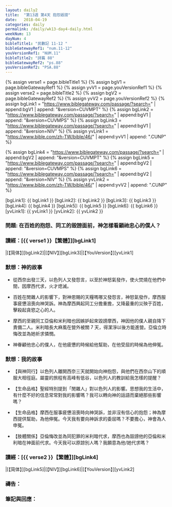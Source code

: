 ```yaml
---
layout: daily2
title:  "第13週 第4天 抱怨毀謗"
date:   2018-04-19
categories: daily
permalink: /daily/wk13-day4-daily.html
weekNum: 13
dayNum: 4
bibleTitle1: "民數記 11-12 "
bibleGatewayRef1: "num.11-12"
youVersionRef1: "NUM.11"
bibleTitle2: "詩篇 88"
bibleGatewayRef2: "ps.88"
youVersionRef2: "PSA.88"
---
```


{% assign verse1 = page.bibleTitle1 %}
{% assign bgV1 = page.bibleGatewayRef1 %}
{% assign yvV1 = page.youVersionRef1 %}
{% assign verse2 = page.bibleTitle2 %}
{% assign bgV2 = page.bibleGatewayRef2 %}
{% assign yvV2 = page.youVersionRef2 %}
{% assign bgLink1 = "https://www.biblegateway.com/passage/?search=" | append:bgV1 | append: "&version=CUVMPT" %}
{% assign bgLink2 = "https://www.biblegateway.com/passage/?search=" | append:bgV1 | append: "&version=CUVMPS" %}
{% assign bgLink3 = "https://www.biblegateway.com/passage/?search=" | append:bgV1 | append: "&version=NIV" %}
{% assign yvLink1 = "https://www.bible.com/zh-TW/bible/46/" | append:yvV1 | append: ".CUNP" %}

{% assign bgLink4 = "https://www.biblegateway.com/passage/?search=" | append:bgV2 | append: "&version=CUVMPT" %}
{% assign bgLink5 = "https://www.biblegateway.com/passage/?search=" | append:bgV2 | append: "&version=CUVMPS" %}
{% assign bgLink6 = "https://www.biblegateway.com/passage/?search=" | append:bgV2 | append: "&version=NIV" %}
{% assign yvLink2 = "https://www.bible.com/zh-TW/bible/46/" | append:yvV2 | append: ".CUNP" %}

[bgLink1]: {{ bgLink1 }}
[bgLink2]: {{ bgLink2 }}
[bgLink3]: {{ bgLink3 }}
[bgLink4]: {{ bgLink4 }}
[bgLink5]: {{ bgLink5 }}
[bgLink6]: {{ bgLink6 }}
[yvLink1]: {{ yvLink1 }}
[yvLink2]: {{ yvLink2 }}

### 問題: 在百姓的抱怨、同工的毀謗面前，神怎樣看顧祂忠心的僕人？

### 讀經：[{{ verse1 }}【繁體】][bgLink1] 

|[【简体】][bgLink2]|[【NIV】][bgLink3]|[【YouVersion】][yvLink1] 

### 默想：神的故事 

+ 從西奈出發三天，以色列人又發怨言，以至於神怒氣發作，使火焚燒在他們中間，因摩西代求，火才熄滅。

+ 百姓在閒雜人的影響下，對神恩賜的天糧嗎哪又發怨言，神怒氣發作，摩西服事疲憊沮喪向神哭訴。神為摩西興起同工分擔重擔，又降最重的災殃于百姓，擊殺起貪慾之心的人。

+ 摩西的至親同工亞倫和米利暗也因嫉妒起來毀謗摩西，神因他的僕人親自降下責備二人。米利暗長大麻風在營外被關 7 天，得潔淨以後方能進營。亞倫立時悔改並為她祈求憐憫。

+ 神眷顧他忠心的僕人，在他疲憊的時候給他幫助，在他受屈的時候為他伸冤。

### 默想：我的故事 

+ 【與神同行】以色列人離開西奈三天就開始向神抱怨，與他們在西奈山下的順服大相徑庭。屬靈的旅程有高峰有低谷，以色列人的教訓給我怎樣的提醒？

+ 【生命品格】聖經特別提到「閒雜人」對以色列人的影響。思想我的生活中，有什麼不好的信息常常對我的影響嗎？我可以轉向神的話語而棄絕那些影響嗎？

+ 【生命品格】摩西在服事疲憊沮喪時向神哭訴，並非沒有信心的抱怨；神為摩西提供幫助，為他伸冤。今天我有要向神訴求的委屈嗎？不要擔心，神會為人申冤。

+ 【肢體關係】亞倫悔改並為同犯罪的米利暗代求，摩西也為毀謗他的亞倫和米利暗在神面前代求。今天我可以原諒別人嗎？我願意為他/她代求嗎？

### 讀經：[{{ verse2 }}【繁體】][bgLink4]

|[【简体】][bgLink5]|[【NIV】][bgLink6]|[【YouVersion】][yvLink2]

### 禱告：

### 筆記與回應：

